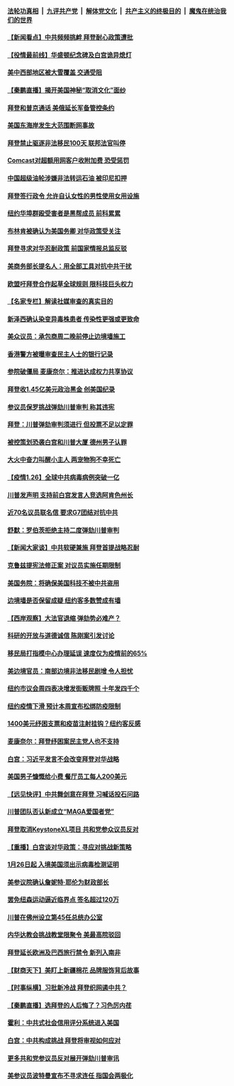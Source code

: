 

####  [法轮功真相](../../../../basic/blob/master/README.md?t=01270931) &nbsp;|&nbsp; [九评共产党](../../../../9ping.md/blob/master/README.md?t=01270931) &nbsp;|&nbsp; [解体党文化](../../../../jtdwh.md/blob/master/README.md?t=01270931)  &nbsp;|&nbsp; [共产主义的终极目的](../../../../gczydzjmd.md/blob/master/README.md?t=01270931) &nbsp;|&nbsp; [魔鬼在统治我们的世界](../../../../mgztzwmdsj.md/blob/master/README.md?t=01270931) 

#### [【新闻看点】中共频频挑衅 拜登耐心政策遭批](../pages/nsc412/n12714029.md?t=01270931) 

#### [【役情最前线】华盛顿纪念碑及白宫诡异熄灯](../pages/nsc412/n12713996.md?t=01270931) 

#### [美中西部地区被大雪覆盖 交通受阻](../pages/nsc412/n12714075.md?t=01270931) 

#### [【秦鹏直播】揭开美国神秘“取消文化”面纱](../pages/nsc412/n12714056.md?t=01270931) 

#### [拜登和普京通话 美俄延长军备管控条约](../pages/nsc412/n12714046.md?t=01270931) 

#### [美国东海岸发生大范围断网事故](../pages/nsc412/n12713960.md?t=01270931) 

#### [拜登禁止驱逐非法移民100天 联邦法官叫停](../pages/nsc412/n12713876.md?t=01270931) 

#### [Comcast对超额用网客户收附加费 恐受惩罚](../pages/nsc412/n12713811.md?t=01270931) 

#### [中国超级油轮涉嫌非法转运石油 被印尼扣押](../pages/nsc412/n12713805.md?t=01270931) 

#### [拜登签行政令 允许自认女性的男性使用女用设施](../pages/nsc412/n12713889.md?t=01270931) 

#### [纽约华埠群殴受害者是黑帮成员 前科累累](../pages/nsc412/n12713913.md?t=01270931) 

#### [布林肯被确认为美国务卿 对华政策受关注](../pages/nsc412/n12713786.md?t=01270931) 

#### [拜登寻求对华忍耐政策 前国家情报总监反驳](../pages/nsc412/n12713824.md?t=01270931) 

#### [美商务部长提名人：用全部工具对抗中共干扰](../pages/nsc412/n12713810.md?t=01270931) 

#### [欧盟吁拜登合作起草全球规则 限科技巨头权力](../pages/nsc412/n12713679.md?t=01270931) 

#### [【名家专栏】解读社媒审查的真实目的](../pages/nsc412/n12713304.md?t=01270931) 

#### [新泽西确认染变异毒株患者 传染性更强或更致命](../pages/nsc412/n12713663.md?t=01270931) 

#### [美众议员：承包商周二晚前停止边境墙施工](../pages/nsc412/n12713645.md?t=01270931) 

#### [香港警方被曝审查民主人士的银行记录](../pages/nsc412/n12713699.md?t=01270931) 

#### [参院破僵局 麦康奈尔：推进达成权力共享协议](../pages/nsc412/n12713521.md?t=01270931) 

#### [拜登收1.45亿美元政治黑金 创美国纪录](../pages/nsc412/n12713610.md?t=01270931) 

#### [参议员保罗挑战弹劾川普审判 称其违宪](../pages/nsc412/n12713585.md?t=01270931) 

#### [拜登：川普弹劾审判须进行 但投票不足以定罪](../pages/nsc412/n12713367.md?t=01270931) 

#### [被控策划恐袭白宫和川普大厦 德州男子认罪](../pages/nsc412/n12713258.md?t=01270931) 

#### [大火中奋力叫醒小主人 两宠物狗不幸死亡](../pages/nsc412/n12712859.md?t=01270931) 

#### [【疫情1.26】全球中共病毒病例突破一亿](../pages/nsc412/n12712760.md?t=01270931) 

#### [川普发声明 支持前白宫发言人竞选阿肯色州长](../pages/nsc412/n12713423.md?t=01270931) 

#### [近70名议员联名信 要求G7团结对抗中共](../pages/nsc412/n12713444.md?t=01270931) 

#### [舒默：罗伯茨拒绝主持二度弹劾川普审判](../pages/nsc412/n12713236.md?t=01270931) 

#### [【新闻大家谈】中共软硬兼施 拜登首提战略忍耐](../pages/nsc412/n12713385.md?t=01270931) 

#### [克鲁兹提宪法修正案 对议员实施任期限制](../pages/nsc412/n12713283.md?t=01270931) 

#### [美国务院：将确保美国科技不被中共盗用](../pages/nsc412/n12712577.md?t=01270931) 

#### [边境墙是否保留成疑 纽约客多数赞成有墙](../pages/nsc412/n12712287.md?t=01270931) 

#### [【西岸观察】大法官退缩 弹劾势必难产？](../pages/nsc412/n12712517.md?t=01270931) 

#### [科研的开放与道德诚信  陈刚案引发讨论](../pages/nsc412/n12712244.md?t=01270931) 

#### [移民局打指模中心办理延误  速度仅为疫情前的65%](../pages/nsc412/n12712271.md?t=01270931) 

#### [美边境官员：南部边境非法移民剧增 令人担忧](../pages/nsc412/n12712256.md?t=01270931) 

#### [纽约市议会周四表决增发街贩牌照 十年发四千个](../pages/nsc412/n12712279.md?t=01270931) 

#### [纽约疫情下滑 预计本周宣布松绑防疫限制](../pages/nsc412/n12712261.md?t=01270931) 

#### [1400美元纾困支票和疫苗注射挂钩？纽约客反感](../pages/nsc412/n12712259.md?t=01270931) 

#### [麦康奈尔：拜登纾困案民主党人也不支持](../pages/nsc412/n12712348.md?t=01270931) 

#### [白宫：习近平发言不会改变拜登对华战略](../pages/nsc412/n12712210.md?t=01270931) 

#### [美国男子慷慨给小费 餐厅员工每人200美元](../pages/nsc412/n12712178.md?t=01270931) 

#### [【远见快评】中共舞剑意在拜登 习喊话投石问路](../pages/nsc412/n12711807.md?t=01270931) 

#### [川普团队否认新成立“MAGA爱国者党”](../pages/nsc412/n12712002.md?t=01270931) 

#### [拜登取消KeystoneXL项目 共和党参众议员反对](../pages/nsc412/n12711930.md?t=01270931) 

#### [【重播】白宫谈对华政策：寻应对挑战新策略](../pages/nsc412/n12712060.md?t=01270931) 

#### [1月26日起 入境美国须出示病毒检测证明](../pages/nsc412/n12711811.md?t=01270931) 

#### [美参议院确认詹妮特·耶伦为财政部长](../pages/nsc412/n12711995.md?t=01270931) 

#### [罢免纽森运动逼近临界点 签名超过120万](../pages/nsc412/n12712075.md?t=01270931) 

#### [川普在佛州设立第45任总统办公室](../pages/nsc412/n12711861.md?t=01270931) 

#### [内华达教会挑战教堂限聚令 美最高院驳回](../pages/nsc412/n12711784.md?t=01270931) 

#### [拜登延长欧洲及巴西旅行禁令 新列入南非](../pages/nsc412/n12711734.md?t=01270931) 

#### [【财商天下】美盯上新疆棉花 品牌服饰背后故事](../pages/nsc412/n12711233.md?t=01270931) 

#### [【时事纵横】习批新冷战 拜登织网遏中共？](../pages/nsc412/n12711582.md?t=01270931) 

#### [【秦鹏直播】选拜登的人后悔了？习色厉内荏](../pages/nsc412/n12711660.md?t=01270931) 

#### [霍利：中共式社会信用评分系统进入美国](../pages/nsc412/n12711524.md?t=01270931) 

#### [白宫：中共构成挑战 拜登将审视如何应对](../pages/nsc412/n12711498.md?t=01270931) 

#### [更多共和党参议员反对展开弹劾川普审讯](../pages/nsc412/n12711384.md?t=01270931) 

#### [美参议员波特曼宣布不寻求连任 指国会两极化](../pages/nsc412/n12711338.md?t=01270931) 


